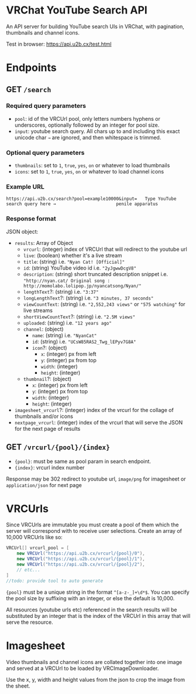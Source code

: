 # VRChat YouTube Search API

An API server for building YouTube search UIs in VRChat, with pagination, thumbnails and channel icons.

Test in browser: https://api.u2b.cx/test.html

# Endpoints

## GET `/search`

### Required query parameters

- `pool`: id of the VRCUrl pool, only letters numbers hyphens or underscores, optionally followed by an integer for pool size.
- `input`: youtube search query. All chars up to and including this exact unicode char `→` are ignored, and then whitespace is trimmed.

### Optional query parameters

- `thumbnails`: set to `1`, `true`, `yes`, `on` or whatever to load thumbnails
- `icons`: set to `1`, `true`, `yes`, `on` or whatever to load channel icons

### Example URL

```
https://api.u2b.cx/search?pool=example10000&input=   Type YouTube search query here →                       penile apparatus
```

### Response format

JSON object:

- `results`: Array of Object
	- `vrcurl`: (integer) index of VRCUrl that will redirect to the youtube url
	- `live`: (boolean) whether it's a live stream
	- `title`: (string) i.e. `"Nyan Cat! [Official]"`
	- `id`: (string) YouTube video id i.e. `"2yJgwwDcgV8"`
	- `description`: (string) short truncated description snippet i.e. `"http://nyan.cat/ Original song : http://momolabo.lolipop.jp/nyancatsong/Nyan/"`
	- `lengthText`?: (string) i.e. `"3:37"`
	- `longLengthText`?: (string) i.e. `"3 minutes, 37 seconds"`
	- `viewCountText`: (string) i.e. `"2,552,243 views"` or `"575 watching"` for live streams
	- `shortViewCountText`?: (string) i.e. `"2.5M views"`
	- `uploaded`: (string) i.e. `"12 years ago"`
	- `channel`: (object)
		- `name`: (string) i.e. `"NyanCat"`
		- `id`: (string) i.e. `"UCsW85RAS2_Twg_lEPyv7G8A"`
		- `icon`?: (object)
			- `x`: (integer) px from left
			- `y`: (integer) px from top
			- `width`: (integer)
			- `height`: (integer)
	- `thumbnail`?: (object)
		- `x`: (integer) px from left
		- `y`: (integer) px from top
		- `width`: (integer)
		- `height`: (integer)
- `imagesheet_vrcurl`?: (integer) index of the vrcurl for the collage of thumbnails and/or icons
- `nextpage_vrcurl`: (integer) index of the vrcurl that will serve the JSON for the next page of results


## GET `/vrcurl/{pool}/{index}`

- `{pool}`: must be same as pool param in search endpoint.
- `{index}`: vrcurl index number

Response may be 302 redirect to youtube url, `image/png` for imagesheet or `application/json` for next page

# VRCUrls

Since VRCUrls are immutable you must create a pool of them which the server will correspond with to receive user selections. Create an array of 10,000 VRCUrls like so:

```csharp
VRCUrl[] vrcurl_pool = [
	new VRCUrl("https://api.u2b.cx/vrcurl/{pool}/0"),
	new VRCUrl("https://api.u2b.cx/vrcurl/{pool}/1"),
	new VRCUrl("https://api.u2b.cx/vrcurl/{pool}/2"),
	// etc...
]
//todo: provide tool to auto generate
```

`{pool}` must be a unique string in the format `^[a-z-_]+\d*$`. You can specify the pool size by suffixing with an integer, or else the default is 10,000.

All resources (youtube urls etc) referenced in the search results will be substituted by an integer that is the index of the VRCUrl in this array that will serve the resource.


# Imagesheet

Video thumbnails and channel icons are collated together into one image and served at a VRCUrl to be loaded by VRCImageDownloader.

Use the x, y, width and height values from the json to crop the image from the sheet.
